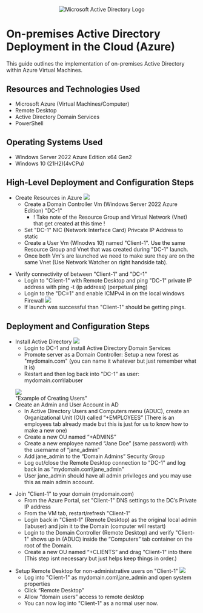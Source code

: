 
<p align="center">
<img src="https://i.imgur.com/pU5A58S.png" alt="Microsoft Active Directory Logo"/>
</p>

<h1>On-premises Active Directory Deployment in the Cloud (Azure)</h1>
This guide outlines the implementation of on-premises Active Directory within Azure Virtual Machines.<br />


<h2>Resources and Technologies Used</h2>

- Microsoft Azure (Virtual Machines/Computer)
- Remote Desktop
- Active Directory Domain Services
- PowerShell

<h2>Operating Systems Used </h2>

- Windows Server 2022 Azure Edition x64 Gen2
- Windows 10 (21H2)(4vCPu)

<h2>High-Level Deployment and Configuration Steps</h2>

<ul><!--Start of main list-->
    <li>Create Resources in Azure
       <img src="https://kb.netop.com/assets/azure_main_screen.png"/>
        <ul><!--Start of nested list-->
         <li>Create a Domain Controller Vm (Windows Server 2022 Azure Edition) "DC-1" 
           <ul><!--Start of nested list-->
            <li>! Take note of the Resource Group and Virtual Network (Vnet) that get created at this time !</li>
           </ul><!--End of nested list-->
             <li>Set "DC-1" NIC (Network Interface Card) Privcate IP Address to static
              <li>Create a User Vm (WInodws 10) named "Client-1". Use the same Resource Group and Vnet that was created during "DC-1" launch.
               <li>Once both Vm's are launched we need to make sure they are on the same Vnet (Use Network Watcher on right handside tab).</li>
       </ul><!--End of nested list-->
    </li>
</ul><!--End of main list-->
      
<ul><!--Start of main list-->
  <li>Verify connectivity of between "Client-1" and "DC-1"
    <ul><!--Start of nested list-->
     <li>Login to "Client-1" with Remote Desktop and ping "DC-1" private IP address with ping -t (ip address) (perpetual ping)
       <li>Login to the "DC=1" and enable ICMPv4 in on the local windows Firewall
         <img src="https://www.rootusers.com/wp-content/uploads/2016/03/windows-firewall-enable-icmpv4-in.png"/>
         <li>If launch was successful than "Client-1" should be getting pings.</li>
    </ul><!--End of nested list-->
  </li>
</ul><!--End of main list-->
         

<h2>Deployment and Configuration Steps</h2>

<ul><!--Start of main list-->
  <li>Install Active Directory
    <img src="https://bigfix-wiki.hcltechsw.com/blogs/bradsexton/resource/BLOGS_UPLOADED_IMAGES/1ad.png"/>
     <ul><!--Start of nested list-->
      <li>Login to DC-1 and install Active Directory Domain Services
        <li>Promote server as a Domain Controller: Setup a new forest as "mydomain.com" (you can name it whatever but just remember what it is)
          <li>Restart and then log back into "DC-1" as user: mydomain.com\labuser</li>
    </ul><!--End of nested list-->
  </li>
</ul><!--End of main list-->

<ul><!--Start of main list-->
  <img src="https://activedirectorypro.com/wp-content/uploads/2016/10/101616_1329_HowtoCreate1.jpg"/> <figcaption>"Example of Creating Users"</figcaption>
  <li>Create an Admin and User Account in AD
    <ul><!--Start of nested list-->
      <li>In Active Directory Users and Computers menu (ADUC), create an Organizational Unit (OU) called “+EMPLOYEES” (There is an employees tab already made but this is just for us to know how to make a new one)
        <li>Create a new OU named “+ADMINS”
          <li>Create a new employee named “Jane Doe” (same password) with the username of “jane_admin”
            <li>Add jane_admin to the “Domain Admins” Security Group
              <li>Log out/close the Remote Desktop connection to "DC-1" and log back in as “mydomain.com\jane_admin”
                <li>User jane_admin should have all admin privileges and you may use this as main admin acoount.</li>
    </ul><!--End of nested list-->
  </li>
</ul><!--End of main list-->

<ul><!--Star of main list-->
  <li>Join "Client-1" to your domain (mydomain.com)
    <ul><!--Star of nested list-->
      <li>From the Azure Portal, set "Client-1" DNS settings to the DC’s Private IP address
        <li>From the VM tab, restart/refresh "Client-1"
          <li>Login back in "Client-1" (Remote Desktop) as the original local admin (labuser) and join it to the Domain (computer will restart)
            <li>Login to the Domain Controller (Remote Desktop) and verify "Client-1" shows up in (ADUC) inside the “Computers” tab container on the root of the Domain.
              <li>Create a new OU named “+CLIENTS” and drag "Client-1" into there (This step isnt necessary but just helps keep things in order.)</li>
    </ul><!--End of nested list-->
  </li>
</ul><!--End of main list-->

<ul><!--Start of main list-->
  <li>Setup Remote Desktop for non-administrative users on "Client-1"
    <img src="https://i.pcmag.com/imagery/articles/07J3Zzrlg7xVwiZgRJLdfju-164..v1650900080.png"/>
    <ul><!--Start of nested list-->
      <li>Log into "Client-1" as mydomain.com\jane_admin and open system properties
        <li>Click “Remote Desktop”
          <li>Allow “domain users” access to remote desktop
            <li>You can now log into "Client-1" as a normal user now.</li>
    </ul><!--End of nested list-->
  </li>
</ul><!--End of main list-->

<br />
